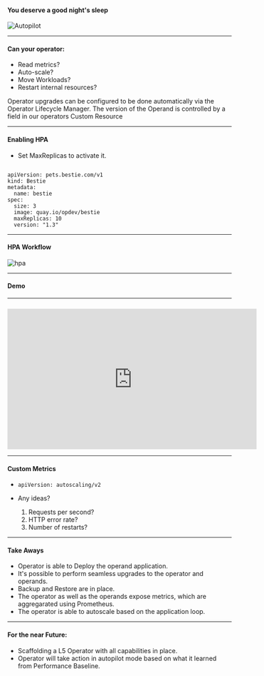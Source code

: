 #### You deserve a good night's sleep

![Autopilot](images/dreamworks.png)

---

#### Can your operator:
- Read metrics?
- Auto-scale?
- Move Workloads?
- Restart internal resources?

<aside class="notes">
  Operator upgrades can be configured to be done automatically via the Operator Lifecycle Manager. The version of the Operand is controlled by a field in our operators Custom Resource
</aside>

---
#### Enabling HPA
- Set MaxReplicas to activate it.

<pre><code data-trim data-noescape>
apiVersion: pets.bestie.com/v1
kind: Bestie
metadata:
  name: bestie
spec:
  size: 3
  image: quay.io/opdev/bestie
  maxReplicas: 10
  version: "1.3"
</code></pre>

---
#### HPA Workflow

![hpa](images/HPA-Diagram.jpeg)

---
#### Demo

---
###

<iframe width="560" height="315" src="https://www.youtube.com/embed/U3yelj0avfY" title="YouTube video player" frameborder="0" allow="accelerometer; autoplay; clipboard-write; encrypted-media; gyroscope; picture-in-picture" allowfullscreen></iframe>

---
#### Custom Metrics
- `apiVersion: autoscaling/v2`

- Any ideas?

	1. Requests per second?
	2. HTTP error rate?
	3. Number of restarts?

---
#### Take Aways 
- Operator is able to Deploy the operand application.
- It's possible to perform seamless upgrades to the operator and operands.
- Backup and Restore are in place.
- The operator as well as the operands expose metrics, which are aggregarated using Prometheus.
- The operator is able to autoscale based on the application loop.

---
#### For the near Future:
- Scaffolding a L5 Operator with all capabilities in place.
- Operator will take action in autopilot mode based on what it learned from Performance Baseline.
